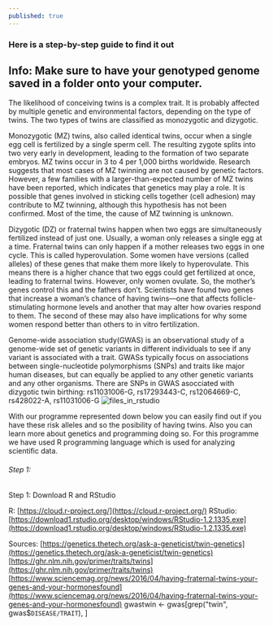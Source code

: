 ```yaml
---
published: true
---
```


### Here is a step-by-step guide to find it out

## Info: Make sure to have your genotyped genome saved in a folder onto your computer.

The likelihood of conceiving twins is a complex trait. It is probably affected by multiple genetic and environmental factors, depending on the type of twins. The two types of twins are classified as monozygotic and dizygotic.

Monozygotic (MZ) twins, also called identical twins, occur when a single egg cell is fertilized by a single sperm cell. The resulting zygote splits into two very early in development, leading to the formation of two separate embryos. MZ twins occur in 3 to 4 per 1,000 births worldwide. Research suggests that most cases of MZ twinning are not caused by genetic factors. However, a few families with a larger-than-expected number of MZ twins have been reported, which indicates that genetics may play a role. It is possible that genes involved in sticking cells together (cell adhesion) may contribute to MZ twinning, although this hypothesis has not been confirmed. Most of the time, the cause of MZ twinning is unknown.

Dizygotic (DZ) or fraternal twins happen when two eggs are simultaneously fertilized instead of just one. Usually, a woman only releases a single egg at a time. Fraternal twins can only happen if a mother releases two eggs in one cycle. This is called hyperovulation. Some women have versions (called alleles) of these genes that make them more likely to hyperovulate. This means there is a higher chance that two eggs could get fertilized at once, leading to fraternal twins. However, only women ovulate. So, the mother’s genes control this and the fathers don’t. Scientists have found two genes that increase a woman’s chance of having twins—one that affects follicle-stimulating hormone levels and another that may alter how ovaries respond to them. The second of these may also have implications for why some women respond better than others to in vitro fertilization.


Genome-wide association study(GWAS) is an observational study of a genome-wide set of genetic variants in different individuals to see if any variant is associated with a trait. GWASs typically focus on associations between single-nucleotide polymorphisms (SNPs) and traits like major human diseases, but can equally be applied to any other genetic variants and any other organisms.
There are SNPs in GWAS asocciated with dizygotic twin birthing:
rs11031006-G, rs17293443-C, rs12064669-C,  rs428022-A, rs11031006-G
![files_in_rstudio](/myDNA/img/IngaDNAonRstudio.PNG)


With our programme represented down below you can easily find out if you have these risk alleles and so the posibility of having twins.
Also you can learn more about genetics and programming doing so. For this programme we have used R programming language which is used for analyzing scientific data.

###### Step 1:
Step 1: Download R and RStudio

R: [https://cloud.r-project.org/](https://cloud.r-project.org/)
RStudio: [https://download1.rstudio.org/desktop/windows/RStudio-1.2.1335.exe](https://download1.rstudio.org/desktop/windows/RStudio-1.2.1335.exe)

                      
Sources: [https://genetics.thetech.org/ask-a-geneticist/twin-genetics](https://genetics.thetech.org/ask-a-geneticist/twin-genetics)
		              [https://ghr.nlm.nih.gov/primer/traits/twins](https://ghr.nlm.nih.gov/primer/traits/twins)
		 			  [https://www.sciencemag.org/news/2016/04/having-fraternal-twins-your-genes-and-your-hormonesfound](https://www.sciencemag.org/news/2016/04/having-fraternal-twins-your-genes-and-your-hormonesfound)
gwastwin <- gwas[grep("twin", gwas$`DISEASE/TRAIT`), ]
